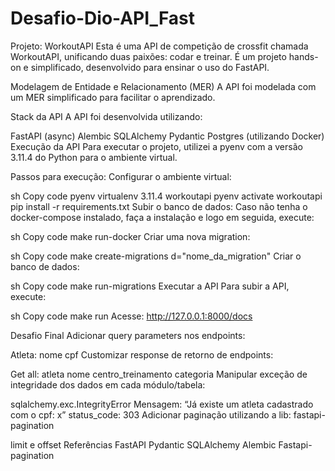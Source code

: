 # Desafio-Dio-API_Fast
Projeto: WorkoutAPI
Esta é uma API de competição de crossfit chamada WorkoutAPI, unificando duas paixões: codar e treinar. É um projeto hands-on e simplificado, desenvolvido para ensinar o uso do FastAPI.

Modelagem de Entidade e Relacionamento (MER)
A API foi modelada com um MER simplificado para facilitar o aprendizado.

Stack da API
A API foi desenvolvida utilizando:

FastAPI (async)
Alembic
SQLAlchemy
Pydantic
Postgres (utilizando Docker)
Execução da API
Para executar o projeto, utilizei a pyenv com a versão 3.11.4 do Python para o ambiente virtual.

Passos para execução:
Configurar o ambiente virtual:

sh
Copy code
pyenv virtualenv 3.11.4 workoutapi
pyenv activate workoutapi
pip install -r requirements.txt
Subir o banco de dados:
Caso não tenha o docker-compose instalado, faça a instalação e logo em seguida, execute:

sh
Copy code
make run-docker
Criar uma nova migration:

sh
Copy code
make create-migrations d="nome_da_migration"
Criar o banco de dados:

sh
Copy code
make run-migrations
Executar a API
Para subir a API, execute:

sh
Copy code
make run
Acesse: http://127.0.0.1:8000/docs

Desafio Final
Adicionar query parameters nos endpoints:

Atleta:
nome
cpf
Customizar response de retorno de endpoints:

Get all:
atleta
nome
centro_treinamento
categoria
Manipular exceção de integridade dos dados em cada módulo/tabela:

sqlalchemy.exc.IntegrityError
Mensagem: “Já existe um atleta cadastrado com o cpf: x”
status_code: 303
Adicionar paginação utilizando a lib: fastapi-pagination

limit e offset
Referências
FastAPI
Pydantic
SQLAlchemy
Alembic
Fastapi-pagination

